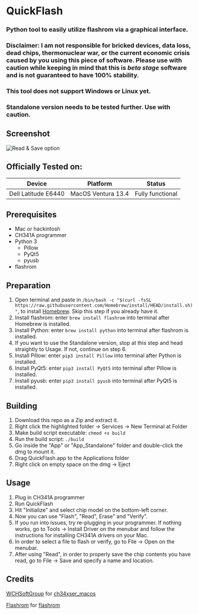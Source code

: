 # QuickFlash
### Python tool to easily utilize flashrom via a graphical interface. 
### Disclaimer: I am not responsible for bricked devices, data loss, dead chips, thermonuclear war, or the current economic crisis caused by you using this piece of software. Please use with caution while keeping in mind that this is *beta stage* software and is not guaranteed to have 100% stability. 
### This tool does not support Windows or Linux yet.
### Standalone version needs to be tested further. Use with caution.

## Screenshot
<picture>
  <source media="(prefers-color-scheme: dark)" srcset="https://github.com/RestlessGoose/QuickFlash/blob/main/Extra/Screenshots/dark.png?raw=true">
  <source media="(prefers-color-scheme: light)" srcset="https://github.com/RestlessGoose/QuickFlash/blob/main/Extra/Screenshots/light.png?raw=true">
  <img alt="Read & Save option">
</picture>


Officially Tested on:
---------------------
| Device              | Platform           | Status           |
|---------------------|--------------------|------------------|
| Dell Latitude E6440 | MacOS Ventura 13.4 | Fully functional |


Prerequisites
-------------
- Mac or hackintosh
- CH341A programmer
- Python 3
    - Pillow
    - PyQt5
    - pyusb
- flashrom

Preparation
-----------
1. Open terminal and paste in `/bin/bash -c "$(curl -fsSL https://raw.githubusercontent.com/Homebrew/install/HEAD/install.sh)"`, to install [Homebrew](https://brew.sh/). Skip this step if you already have it.
2. Install flashrom: enter `brew install flashrom` into terminal after Homebrew is installed.
4. Install Python: enter `brew install python` into terminal after flashrom is installed.
5. If you want to use the Standalone version, stop at this step and head straightly to Usage. If not, continue on step 6.
6. Install Pillow: enter `pip3 install Pillow` into terminal after Python is installed.
7. Install PyQt5: enter `pip3 install PyQt5` into terminal after Pillow is installed.
8. Install pyusb: enter `pip3 install pyusb` into terminal after PyQt5 is installed.

Building
--------
1. Download this repo as a Zip and extract it.
2. Right click the highlighted folder -> Services -> New Terminal at Folder
3. Make build script executable: `chmod +x build`
4. Run the build script: `./build`
5. Go inside the "App" or "App_Standalone" folder and double-click the dmg to mount it.
6. Drag QuickFlash.app to the Applications folder
7. Right click on empty space on the dmg -> Eject

Usage
-----
1. Plug in CH341A programmer
2. Run QuickFlash
3. Hit "Initialize" and select chip model on the bottom-left corner.
4. Now you can use "Flash", "Read", Erase" and "Verify".
5. If you run into issues, try re-plugging in your programmer. If nothing works, go to Tools -> Install Driver on the menubar and follow the instructions for installing CH341A drivers on your Mac.
6. In order to select a file to flash or verify, go to File -> Open on the menubar.
7. After using "Read", in order to properly save the chip contents you have read, go to File -> Save and specify a name and location.

Credits
-------
[WCHSoftGroup](https://github.com/WCHSoftGroup) for [ch34xser_macos](https://github.com/WCHSoftGroup/ch34xser_macos)

[Flashrom](https://www.flashrom.org/Flashrom) for [flashrom](https://github.com/flashrom/flashrom)
